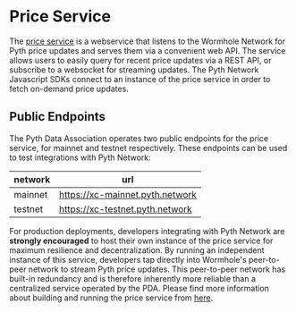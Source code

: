 # Price Service

The [price service][price-service-repo] is a webservice that listens to the Wormhole Network for Pyth price updates and serves them via a convenient web API.
The service allows users to easily query for recent price updates via a REST API, or subscribe to a websocket for streaming updates.
The Pyth Network Javascript SDKs connect to an instance of the price service in order to fetch on-demand price updates.

## Public Endpoints

The Pyth Data Association operates two public endpoints for the price service, for mainnet and testnet respectively.
These endpoints can be used to test integrations with Pyth Network:

| network | url                             |
| ------- | ------------------------------- |
| mainnet | https://xc-mainnet.pyth.network |
| testnet | https://xc-testnet.pyth.network |

For production deployments, developers integrating with Pyth Network are **strongly encouraged** to host their own instance of the price service for maximum resilience and decentralization.
By running an independent instance of this service, developers tap directly into Wormhole's peer-to-peer network to stream Pyth price updates.
This peer-to-peer network has built-in redundancy and is therefore inherently more reliable than a centralized service operated by the PDA.
Please find more information about building and running the price service from [here][price-service-repo].

[price-service-repo]: https://github.com/pyth-network/pyth-crosschain/tree/main/third_party/pyth/price-service
